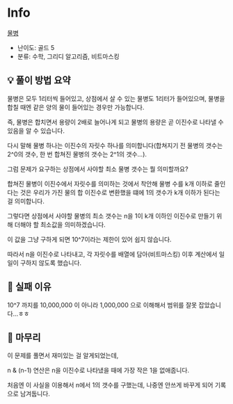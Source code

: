 # Info
[물병](https://boj.kr/1052)

- 난이도: 골드 5
- 분류: 수학, 그리디 알고리즘, 비트마스킹

## 💡 풀이 방법 요약

물병은 모두 1리터씩 들어있고, 상점에서 살 수 있는 물병도 1리터가 들어있으며, 물병을 합칠 때엔 같은 양의 물이 들어있는 경우만 가능합니다.

즉, 물병은 합치면서 용량이 2배로 늘어나게 되고 물병의 용량은 곧 이진수로 나타낼 수 있음을 알 수 있습니다.

다시 말해 물병 하나는 이진수의 자릿수 하나를 의미합니다(합쳐지기 전 물병의 갯수는 2^0의 갯수, 한 번 합쳐진 물병의 갯수는 2^1의 갯수...).

그럼 문제가 요구하는 상점에서 사야할 최소 물병 갯수는 뭘 의미할까요?

합쳐진 물병이 이진수에서 자릿수를 의미하는 것에서 착안해 물병 수를 k개 이하로 줄인다는 것은 우리가 가진 물의 합 이진수로 변환했을 떄에 1의 갯수가 k개 이하가 된다는 걸 의미합니다.

그렇다면 상점에서 사야할 물병의 최소 갯수는 n을 1이 k개 이하인 이진수로 만들기 위해 더해야 할 최소값을 의미하겠습니다.

이 값을 그냥 구하게 되면 10^7이라는 제한이 있어 쉽지 않습니다.

따라서 n을 이진수로 나타내고, 각 자릿수를 배열에 담아(비트마스킹) 이후 계산에서 일일이 구하지 않도록 했습니다.

## 👀 실패 이유

10^7 까지를 10,000,000 이 아니라 1,000,000 으로 이해해서 범위를 잘못 잡았습니다...ㅎㅎ

## 🙂 마무리

이 문제를 풀면서 재미있는 걸 알게되었는데,

n & (n-1) 연산은 n을 이진수로 나타냈을 때에 가장 작은 1을 없애줍니다.

처음엔 이 사실을 이용해서 n에서 1의 갯수를 구했는데, 나중엔 안쓰게 바꾸게 되어 기록으로 남겨둡니다.

